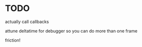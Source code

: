 # TODO

actually call callbacks

attune deltatime for debugger so you can do more than one frame

friction!
